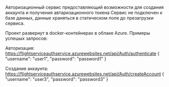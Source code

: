 Авторизационный сервис предоставляющий возможности для создания аккаунта и получения автаризационного токена
Сервис не подключен к базе данных, данные храняться в статическом поле до презагрузки сервиса.

Проект развернут в docker-контейнерах в облаке Azure. Примеры успешых запросов:

Авторизация: https://flightserviceauthservice.azurewebsites.net/api/Auth/authenticate { "username": "user1", "password": "password1" }

Создание аккаунта: https://flightserviceauthservice.azurewebsites.net/api/Auth/createAccount { "username": "user3", "password": "password3" }
